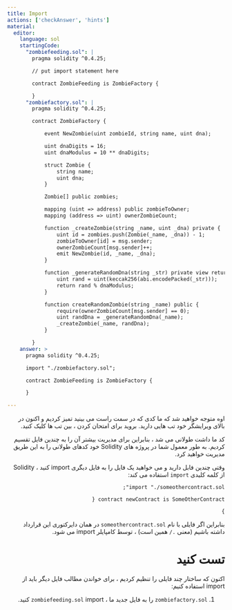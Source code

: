 ```yaml
---
title: Import
actions: ['checkAnswer', 'hints']
material:
  editor:
    language: sol
    startingCode:
      "zombiefeeding.sol": |
        pragma solidity ^0.4.25;

        // put import statement here

        contract ZombieFeeding is ZombieFactory {

        }
      "zombiefactory.sol": |
        pragma solidity ^0.4.25;

        contract ZombieFactory {

            event NewZombie(uint zombieId, string name, uint dna);

            uint dnaDigits = 16;
            uint dnaModulus = 10 ** dnaDigits;

            struct Zombie {
                string name;
                uint dna;
            }

            Zombie[] public zombies;

            mapping (uint => address) public zombieToOwner;
            mapping (address => uint) ownerZombieCount;

            function _createZombie(string _name, uint _dna) private {
                uint id = zombies.push(Zombie(_name, _dna)) - 1;
                zombieToOwner[id] = msg.sender;
                ownerZombieCount[msg.sender]++;
                emit NewZombie(id, _name, _dna);
            }

            function _generateRandomDna(string _str) private view returns (uint) {
                uint rand = uint(keccak256(abi.encodePacked(_str)));
                return rand % dnaModulus;
            }

            function createRandomZombie(string _name) public {
                require(ownerZombieCount[msg.sender] == 0);
                uint randDna = _generateRandomDna(_name);
                _createZombie(_name, randDna);
            }

        }
    answer: >
      pragma solidity ^0.4.25;

      import "./zombiefactory.sol";

      contract ZombieFeeding is ZombieFactory {

      }

---
```

<div dir="rtl">
اوه متوجه خواهید شد که ما کدی که در سمت راست می بینید تمیز کردیم و اکنون در بالای ویرایشگر خود تب هایی دارید. بروید برای امتحان کردن ، بین تب ها کلیک کنید.

کد ما داشت طولانی می شد ، بنابراین برای مدیریت بیشتر آن را به چندین فایل تقسیم کردیم. به طور معمول شما در پروژه های Solidity خود کدهای طولانی را به این طریق مدیریت خواهید کرد.

وقتی چندین فابل دارید و می خواهید یک فایل را به فایل دیگری import کنید ، Solidity از کلمه کلیدی `import` استفاده می کند:

```
import "./someothercontract.sol";

contract newContract is SomeOtherContract {

}
```

بنابراین اگر فایلی با نام `someothercontract.sol` در همان دایرکتوری این قرارداد داشته باشیم (معنی `./` همین است) ، توسط کامپایلر import می شود.

# تست کنید

اکنون که ساختار چند فایلی را تنظیم کردیم ، برای خواندن مطالب فایل دیگر باید از import استفاده کنیم:
1. `zombiefactory.sol` را به فایل جدید ما ، `zombiefeeding.sol` import کنید.
</div>